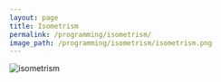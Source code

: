 ```yaml
---
layout: page
title: Isometrism
permalink: /programming/isometrism/
image_path: /programming/isometrism/isometrism.png
---
```

![isometrism]({{site.url}}/programming/isometrism/isometrism.png)
